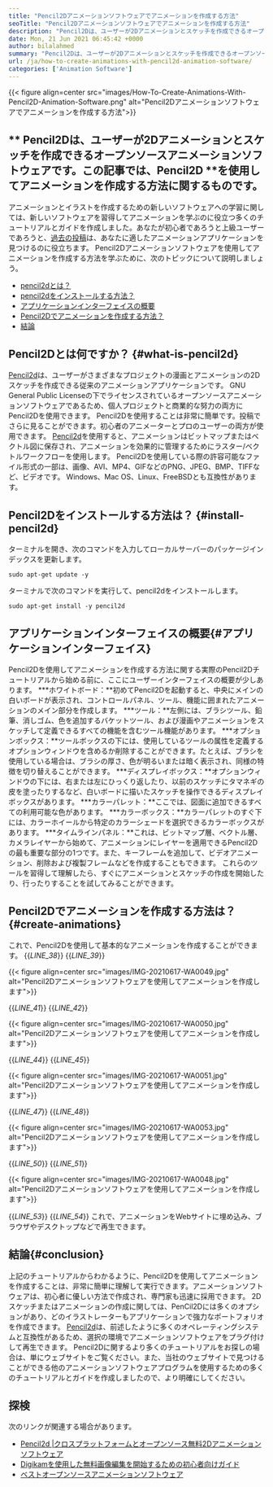 ```yaml
---
title: "Pencil2Dアニメーションソフトウェアでアニメーションを作成する方法" 
seoTitle: "Pencil2Dアニメーションソフトウェアでアニメーションを作成する方法" 
description: "Pencil2Dは、ユーザーが2Dアニメーションとスケッチを作成できるオープンソースアニメーションソフトウェアです。この記事では、Pencil2Dを使用してアニメーションを作成する方法に関するものです。" 
date: Mon, 21 Jun 2021 06:45:42 +0000
author: bilalahmed
summary: "Pencil2Dは、ユーザーが2Dアニメーションとスケッチを作成できるオープンソースアニメーションソフトウェアです。この記事では、Pencil2Dを使用してアニメーションを作成する方法に関するものです。" 
url: /ja/how-to-create-animations-with-pencil2d-animation-software/
categories: ['Animation Software']
---
```


{{< figure align=center src="images/How-To-Create-Animations-With-Pencil2D-Animation-Software.png" alt="Pencil2Dアニメーションソフトウェアでアニメーションを作成する方法">}}


## ** Pencil2Dは、ユーザーが2Dアニメーションとスケッチを作成できるオープンソースアニメーションソフトウェアです。この記事では、Pencil2D **を使用してアニメーションを作成する方法に関するものです。
アニメーションとイラストを作成するための新しいソフトウェアへの学習に関しては、新しいソフトウェアを習得してアニメーションを学ぶのに役立つ多くのチュートリアルとガイドを作成しました。あなたが初心者であろうと上級ユーザーであろうと、[過去の投稿][1]は、あなたに適したアニメーションアプリケーションを見つけるのに役立ちます。 Pencil2Dアニメーションソフトウェアを使用してアニメーションを作成する方法を学ぶために、次のトピックについて説明しましょう。
  * [pencil2dとは？][2]
  * [pencil2dをインストールする方法？][3]
  * [アプリケーションインターフェイスの概要][4]
  * [Pencil2Dでアニメーションを作成する方法？][5]
  * [結論][6]

## Pencil2Dとは何ですか？ {#what-is-pencil2d}
[Pencil2d][7]は、ユーザーがさまざまなプロジェクトの漫画とアニメーションの2Dスケッチを作成できる従来のアニメーションアプリケーションです。 GNU General Public Licenseの下でライセンスされているオープンソースアニメーションソフトウェアであるため、個人プロジェクトと商業的な努力の両方にPencil2Dを使用できます。 Pencil2Dを使用することは非常に簡単です。投稿でさらに見ることができます。初心者のアニメーターとプロのユーザーの両方が使用できます。
[Pencil2d][7]を使用すると、アニメーションはビットマップまたはベクトル図に保存され、アニメーションを効果的に管理するためにラスター/ベクトルワークフローを使用します。 Pencil2Dを使用している際の許容可能なファイル形式の一部は、画像、AVI、MP4、GIFなどのPNG、JPEG、BMP、TIFFなど、ビデオです。 Windows、Mac OS、Linux、FreeBSDとも互換性があります。

## Pencil2Dをインストールする方法は？ {#install-pencil2d}
ターミナルを開き、次のコマンドを入力してローカルサーバーのパッケージインデックスを更新します。
```
sudo apt-get update -y

```
ターミナルで次のコマンドを実行して、pencil2dをインストールします。
```
sudo apt-get install -y pencil2d

```

## アプリケーションインターフェイスの概要{#アプリケーションインターフェイス}
Pencil2Dを使用してアニメーションを作成する方法に関する実際のPencil2Dチュートリアルから始める前に、ここにユーザーインターフェイスの概要が少しあります。
  ***ホワイトボード：**初めてPencil2Dを起動すると、中央にメインの白いボードが表示され、コントロールパネル、ツール、機能に囲まれたアニメーションのメイン部分を作成します。
  ***ツール：**左側には、ブラシツール、鉛筆、消しゴム、色を追加するバケットツール、および漫画やアニメーションをスケッチして定義できるすべての機能を含むツール機能があります。
  ***オプションボックス：**ツールボックスの下には、使用しているツールの属性を定義するオプションウィンドウを含めるか削除することができます。たとえば、ブラシを使用している場合は、ブラシの厚さ、色が明るいまたは暗く表示され、同様の特徴を切り替えることができます。
  ***ディスプレイボックス：**オプションウィンドウの下には、右または左にひっくり返したり、以前のスケッチにタマネギの皮を塗ったりするなど、白いボードに描いたスケッチを操作できるディスプレイボックスがあります。
  ***カラーパレット：**ここでは、図面に追加できるすべての利用可能な色があります。
  ***カラーボックス：**カラーパレットのすぐ下には、カラーホイールから特定のカラーシェードを選択できるカラーボックスがあります。
  ***タイムラインパネル：**これは、ビットマップ層、ベクトル層、カメラレイヤーから始めて、アニメーションにレイヤーを適用できるPencil2Dの最も重要な部分の1つです。また、キーフレームを追加して、ビデオアニメーション、削除および複製フレームなどを作成することもできます。
これらのツールを習得して理解したら、すぐにアニメーションとスケッチの作成を開始したり、行ったりすることを試してみることができます。

## Pencil2Dでアニメーションを作成する方法は？ {#create-animations}
これで、Pencil2Dを使用して基本的なアニメーションを作成することができます。
{{_LINE_38_}}
{{_LINE_39_}}

{{< figure align=center src="images/IMG-20210617-WA0049.jpg" alt="Pencil2Dアニメーションソフトウェアを使用してアニメーションを作成します">}}

{{_LINE_41_}}
{{_LINE_42_}}

{{< figure align=center src="images/IMG-20210617-WA0050.jpg" alt="Pencil2Dアニメーションソフトウェアを使用してアニメーションを作成します">}}

{{_LINE_44_}}
{{_LINE_45_}}

{{< figure align=center src="images/IMG-20210617-WA0051.jpg" alt="Pencil2Dアニメーションソフトウェアを使用してアニメーションを作成します">}}

{{_LINE_47_}}
{{_LINE_48_}}

{{< figure align=center src="images/IMG-20210617-WA0053.jpg" alt="Pencil2Dアニメーションソフトウェアを使用してアニメーションを作成します">}}

{{_LINE_50_}}
{{_LINE_51_}}

{{< figure align=center src="images/IMG-20210617-WA0048.jpg" alt="Pencil2Dアニメーションソフトウェアを使用してアニメーションを作成します">}}

{{_LINE_53_}}
{{_LINE_54_}}
これで、アニメーションをWebサイトに埋め込み、ブラウザやデスクトップなどで再生できます。

## 結論{#conclusion}
上記のチュートリアルからわかるように、Pencil2Dを使用してアニメーションを作成することは、非常に簡単に理解して実行できます。アニメーションソフトウェアは、初心者に優しい方法で作成され、専門家も迅速に採用できます。 2Dスケッチまたはアニメーションの作成に関しては、PenCil2Dには多くのオプションがあり、どのイラストレーターもアプリケーションで強力なポートフォリオを作成できます。
[Pencil2d][7]は、前述したように多くのオペレーティングシステムと互換性があるため、選択の環境でアニメーションソフトウェアをプラグ付けして再生できます。 Pencil2Dに関するより多くのチュートリアルをお探しの場合は、単にウェブサイトをご覧ください。また、当社のウェブサイトで見つけることができる他のアニメーションソフトウェアプログラムを使用するための多くのチュートリアルとガイドを作成しましたので、より明確にしてください。

## 探検
次のリンクが関連する場合があります。
  * [Pencil2d |クロスプラットフォームとオープンソース無料2Dアニメーションソフトウェア][7]
  * [Digikamを使用した無料画像編集を開始するための初心者向けガイド][8]
  * [ベストオープンソースアニメーションソフトウェア][9]

  
[1]: https://blog.containerize.com/
[2]: #what-is-pencil2d
[3]: #install-pencil2d
[4]: #application-interface
[5]: #create-animations
[6]: #conclusion
[7]: https://products.containerize.com/animation-software/pencil2d/
[8]: https://blog.containerize.com/animation-software/beginners-guide-to-start-free-image-editing-using-digikam/
[9]: https://products.containerize.com/animation-software/
